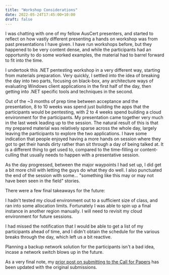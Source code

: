 ```yaml
---
title: "Workshop Considerations"
date: 2022-05-24T17:45:00+10:00
draft: false
---
```


I was chatting with one of my fellow AusCert presenters, and started to reflect on how vastly different presenting a hands on workshop was from past presentations I have given. I have run workshops before, but they happened to be very content dense, and while the participants had an opportunity to do some worked examples, the material had to barrel forward to fit into the time.

I undertook this .NET pentesting workshop in a very different way, starting from materials preparation. Very quickly, I settled into the idea of breaking the day into two parts, focusing on black-box, any architecture ways of evaluating Windows client applications in the first half of the day, then getting into .NET specific tools and techniques in the second.

Out of the ~3 months of prep time between acceptance and the presentation, 8 to 10 weeks was spend just building the apps that the participants would be pentesting, with 2 to 4 weeks spend building a cloud environment for the participants. My presentation came together very much in the last week leading up to the session. The natural result of this is that my prepared material was relatively sparse across the whole day, largely leaving the participants to explore the two applications. I have some indication that people enjoyed having a more hands on session where they got to get their hands dirty rather than sit through a day of being talked at. It is a different thing to get used to, compared to the time-filling or content-culling that usually needs to happen with a presentative session.

As the day progressed, between the major waypoints I had set up, I did get a bit more chill with letting the guys do what they do well. I also punctuated the end of the session with some... "something like this may or may not have been seen in the field" stories.

There were a few final takeaways for the future:

I hadn't tested my cloud environment out to a sufficient size of class, and ran into some allocation limits. Fortunately I was able to spin up a final instance in another region manually. I will need to revisit my cloud environment for future sessions.

I had missed the notification that I would be able to get a list of my participants ahead of time, and I didn't obtain the schedule for the various breaks through the day, which left us a bit reactive.

Planning a backup network solution for the participants isn't a bad idea, incase a network switch blows up in the future.

As a very final note, my [prior post on submitting to the Call for Papers](https://layersofabstraction.net/posts/road-to-auscert/) has been updated with the original submissions.
